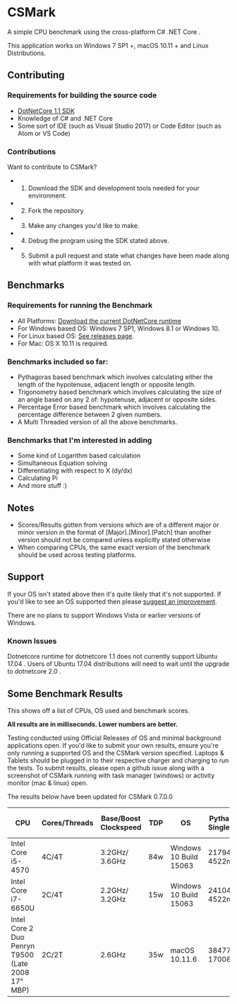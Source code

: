 # CSMark
A simple CPU benchmark using the cross-platform C# .NET Core .

This application works on Windows 7 SP1 +, macOS 10.11 + and Linux Distributions.

## Contributing

### Requirements for building the source code
* [DotNetCore 1.1 SDK](https://www.microsoft.com/net/download/core#/sdk)
* Knowledge of C# and .NET Core
* Some sort of IDE (such as Visual Studio 2017) or Code Editor (such as Atom or VS Code)

### Contributions
Want to contribute to CSMark?
* 1. Download the SDK and development tools needed for your environment.
* 2. Fork the repository
* 3. Make any changes you'd like to make.
* 4. Debug the program using the SDK stated above. 
* 5. Submit a pull request and state what changes have been made along with what platform it was tested on.

## Benchmarks

### Requirements for running the Benchmark
* All Platforms: [Download the current DotNetCore runtime](https://www.microsoft.com/net/download/core#/runtime)
* For Windows based OS: Windows 7 SP1, Windows 8.1 or Windows 10.
* For Linux based OS: [See releases page](https://github.com/AluminimTech/CSMark/releases).
* For Mac: OS X 10.11 is required.

### Benchmarks included so far:
* Pythagoras based benchmark which involves calculating either the length of the hypotenuse, adjacent length or opposite length.
* Trigonometry based benchmark which involves calculating the size of an angle based on any 2 of: hypotenuse, adjacent or opposite sides.
* Percentage Error based benchmark which involves calculating the percentage difference between 2 given numbers.
* A Multi Threaded version of all the above benchmarks.

### Benchmarks that I'm interested in adding
* Some kind of Logarithm based calculation
* Simultaneous Equation solving
* Differentiating with respect to X (dy/dx)
* Calculating Pi
* And more stuff :)

## Notes
* Scores/Results gotten from versions which are of a different major or minor version in the format of [Major].[Minor].[Patch] than another version should not be compared unless explicitly stated otherwise
* When comparing CPUs, the same exact version of the benchmark should be used across testing platforms.

## Support  
If your OS isn't stated above then it's quite likely that it's not supported.
If you'd like to see an OS supported then please [suggest an improvement](https://github.com/AluminiumTech/CSMark/issues/).

There are no plans to support Windows Vista or earlier versions of Windows.

### Known Issues
Dotnetcore runtime for dotnetcore 1.1 does not currently support Ubuntu 17.04 . Users of Ubuntu 17.04 distributions will need to wait until the upgrade to dotnetcore 2.0 .

## Some Benchmark Results
This shows off a list of CPUs, OS used and benchmark scores.

**All results are in milliseconds. Lower numbers are better.**

Testing conducted using Official Releases of OS and minimal background applications open.
If you'd like to submit your own results, ensure you're only running a supported OS and the CSMark version specified. Laptops & Tablets should be plugged in to their respective charger and charging to run the tests. To submit results, please open a github issue along with a screenshot of CSMark running with task manager (windows) or activity monitor (mac & linux) open.

The results below have been updated for CSMark 0.7.0.0

| CPU | Cores/Threads | Base/Boost Clockspeed | TDP | OS | Pythagoras Single/Multi | Trigonometry Single/Multi | Percentage Error Single/Multi |
|---------------------|-------|-----------------------------------|-------|-------------------------|-------------------------|-------------------|-----------|
| Intel Core i5-4570 | 4C/4T | 3.2GHz/ 3.6GHz  | 84w |  Windows 10 Build 15063 | 21794ms/ 4522ms | 34809ms/ 5324ms | 12858ms/ 3019ms |
| Intel Core i7-6650U | 2C/4T | 2.2GHz/ 3.2GHz  | 15w |  Windows 10 Build 15063 | 24104ms/ 4522ms | 34506ms/ 8098ms | 12618ms/ 4372ms |
| Intel Core 2 Duo Penryn T9500 (Late 2008 17" MBP) | 2C/2T | 2.6GHz | 35w |  macOS 10.11.6| 38477ms/ 17008ms | 89275ms/ 27713ms | 22736ms/ 10853ms |

